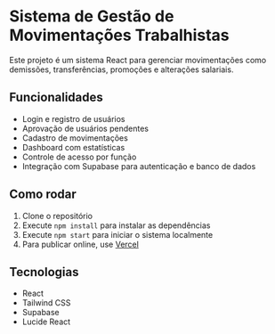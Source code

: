# Sistema de Gestão de Movimentações Trabalhistas

Este projeto é um sistema React para gerenciar movimentações como demissões, transferências, promoções e alterações salariais.

## Funcionalidades

- Login e registro de usuários
- Aprovação de usuários pendentes
- Cadastro de movimentações
- Dashboard com estatísticas
- Controle de acesso por função
- Integração com Supabase para autenticação e banco de dados

## Como rodar

1. Clone o repositório
2. Execute `npm install` para instalar as dependências
3. Execute `npm start` para iniciar o sistema localmente
4. Para publicar online, use [Vercel](https://vercel.com)

## Tecnologias

- React
- Tailwind CSS
- Supabase
- Lucide React
